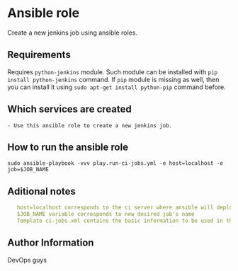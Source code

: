 # Ansible role 

Create a new jenkins job using ansible roles.

## Requirements

Requires `python-jenkins` module. Such module can be installed with `pip install python-jenkins` command.
If `pip` module is missing as well, then you can install it using `sudo apt-get install python-pip` command before.

## Which services are created

```
- Use this ansible role to create a new jenkins job.
```

## How to run the ansible role 
```
sudo ansible-playbook -vvv play.run-ci-jobs.yml -e host=localhost -e job=$JOB_NAME
```

## Aditional notes

```yaml
   host=localhost corresponds to the ci server where ansible will deployed the new jobs
   $JOB_NAME variable corresponds to new desired job's name
   Template ci-jobs.xml contains the basic information to be used in the job creation process like description and build step to execute all needed commands 

```

## Author Information

DevOps guys
